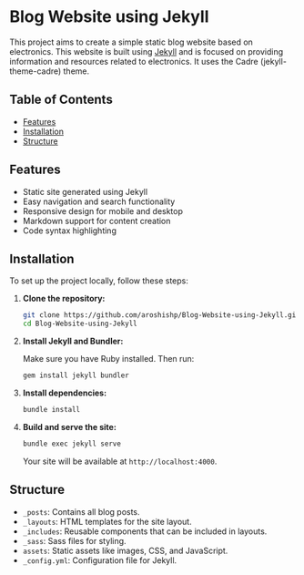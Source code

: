 # Blog Website using Jekyll

This project aims to create a simple static blog website based on electronics. This website is built using [Jekyll](https://jekyllrb.com/) and is focused on providing information and resources related to electronics.
It uses the Cadre (jekyll-theme-cadre) theme.

## Table of Contents

- [Features](#features)
- [Installation](#installation)
- [Structure](#structure)

## Features

- Static site generated using Jekyll
- Easy navigation and search functionality
- Responsive design for mobile and desktop
- Markdown support for content creation
- Code syntax highlighting

## Installation

To set up the project locally, follow these steps:

1. **Clone the repository:**

    ```sh
    git clone https://github.com/aroshishp/Blog-Website-using-Jekyll.git
    cd Blog-Website-using-Jekyll
    ```

2. **Install Jekyll and Bundler:**

    Make sure you have Ruby installed. Then run:

    ```sh
    gem install jekyll bundler
    ```

3. **Install dependencies:**

    ```sh
    bundle install
    ```

4. **Build and serve the site:**

    ```sh
    bundle exec jekyll serve
    ```

    Your site will be available at `http://localhost:4000`.

## Structure

- `_posts`: Contains all blog posts.
- `_layouts`: HTML templates for the site layout.
- `_includes`: Reusable components that can be included in layouts.
- `_sass`: Sass files for styling.
- `assets`: Static assets like images, CSS, and JavaScript.
- `_config.yml`: Configuration file for Jekyll.
